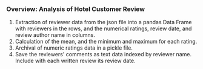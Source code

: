 ### Overview: Analysis of Hotel Customer Review
1. Extraction of reviewer data from the json file into a pandas Data Frame with reviewers in the rows, and the numerical ratings, review date, and review author name in columns. 
2. Calculation of the mean, and the minimum and maximum for each rating. 
3. Archival of numeric ratings data in a pickle file. 
4. Save the reviewers' comments as text data indexed by reviewer name. Include with each written review its review date.
